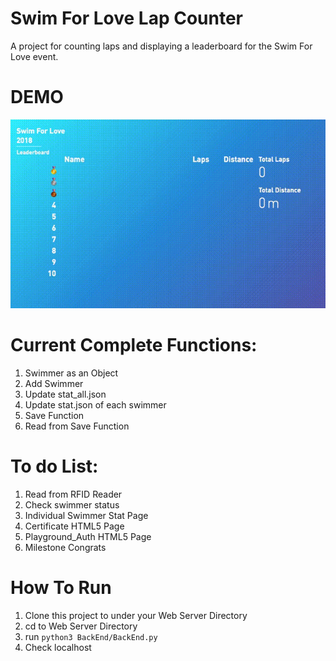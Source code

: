 # Swim For Love Lap Counter

A project for counting laps and displaying a leaderboard for the Swim For Love event.


# DEMO
![Alt DEMO](https://github.com/Smart-Campus-Environment/Swim-For-Love-Project/blob/master/README_RESOURCES/DEMO.gif)

# Current Complete Functions:
1. Swimmer as an Object
2. Add Swimmer
3. Update stat_all.json
4. Update stat.json of each swimmer
5. Save Function
5. Read from Save Function


# To do List:
1. Read from RFID Reader
2. Check swimmer status
3. Individual Swimmer Stat Page
4. Certificate HTML5 Page
5. Playground_Auth HTML5 Page
6. Milestone Congrats

# How To Run

1. Clone this project to under your Web Server Directory
2. cd to Web Server Directory
3. run `python3 BackEnd/BackEnd.py`
4. Check localhost



